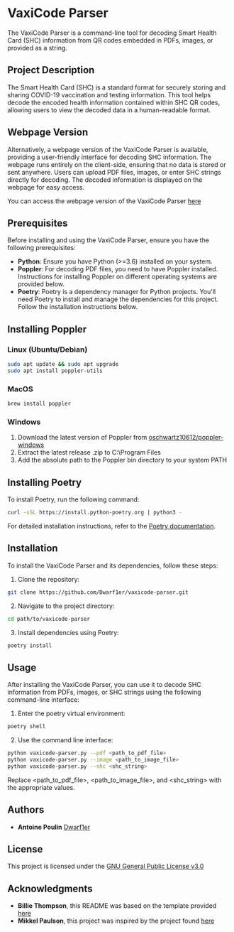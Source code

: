 # VaxiCode Parser

The VaxiCode Parser is a command-line tool for decoding Smart Health Card (SHC) information from QR codes embedded in PDFs, images, or provided as a string.

## Project Description

The Smart Health Card (SHC) is a standard format for securely storing and sharing COVID-19 vaccination and testing information. This tool helps decode the encoded health information contained within SHC QR codes, allowing users to view the decoded data in a human-readable format.

## Webpage Version

Alternatively, a webpage version of the VaxiCode Parser is available, providing a user-friendly interface for decoding SHC information. The webpage runs entirely on the client-side, ensuring that no data is stored or sent anywhere. Users can upload PDF files, images, or enter SHC strings directly for decoding. The decoded information is displayed on the webpage for easy access.

You can access the webpage version of the VaxiCode Parser [here](https://antoinepoulin.com/vaxicode-parser)

## Prerequisites

Before installing and using the VaxiCode Parser, ensure you have the following prerequisites:

- **Python**: Ensure you have Python (>=3.6) installed on your system.
- **Poppler**: For decoding PDF files, you need to have Poppler installed. Instructions for installing Poppler on different operating systems are provided below.
- **Poetry**: Poetry is a dependency manager for Python projects. You'll need Poetry to install and manage the dependencies for this project. Follow the installation instructions below.

## Installing Poppler

### Linux (Ubuntu/Debian)

```bash
sudo apt update && sudo apt upgrade
sudo apt install poppler-utils
```
### MacOS

```bash
brew install poppler
```

### Windows
1. Download the latest version of Poppler from [oschwartz10612/poppler-windows](https://github.com/oschwartz10612/poppler-windows/releases)
2. Extract the latest release .zip to C:\Program Files
3. Add the absolute path to the Poppler bin directory to your system PATH

## Installing Poetry

To install Poetry, run the following command:
```bash
curl -sSL https://install.python-poetry.org | python3 -
```

For detailed installation instructions, refer to the [Poetry documentation](https://python-poetry.org/docs/#installing-with-the-official-installer).

## Installation

To install the VaxiCode Parser and its dependencies, follow these steps:

1. Clone the repository:
```bash
git clone https://github.com/Dwarf1er/vaxicode-parser.git
```

2. Navigate to the project directory:
```bash
cd path/to/vaxicode-parser
```

3. Install dependencies using Poetry:
```bash
poetry install
```

## Usage

After installing the VaxiCode Parser, you can use it to decode SHC information from PDFs, images, or SHC strings using the following command-line interface:

1. Enter the poetry virtual environment:

```bash
poetry shell
```
2. Use the command line interface:
```bash
python vaxicode-parser.py --pdf <path_to_pdf_file>
python vaxicode-parser.py --image <path_to_image_file>
python vaxicode-parser.py --shc <shc_string>
```
Replace <path_to_pdf_file>, <path_to_image_file>, and <shc_string> with the appropriate values.

## Authors

  - **Antoine Poulin**
    [Dwarf1er](https://github.com/Dwarf1er)

## License

This project is licensed under the [GNU General Public License v3.0](LICENSE)

## Acknowledgments

  - **Billie Thompson**, this README was based on the template provided [here](https://github.com/PurpleBooth/a-good-readme-template)
  - **Mikkel Paulson**, this project was inspired by the project found [here](https://github.com/MikkelPaulson/smart-health-card-parser)
